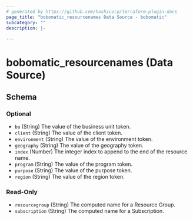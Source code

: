 ```yaml
---
# generated by https://github.com/hashicorp/terraform-plugin-docs
page_title: "bobomatic_resourcenames Data Source - bobomatic"
subcategory: ""
description: |-
  
---
```


# bobomatic_resourcenames (Data Source)





<!-- schema generated by tfplugindocs -->
## Schema

### Optional

- `bu` (String) The value of the business unit token.
- `client` (String) The value of the client token.
- `environment` (String) The value of the environment token.
- `geography` (String) The value of the geography token.
- `index` (Number) The integer index to append to the end of the resource name.
- `program` (String) The value of the program token.
- `purpose` (String) The value of the purpose token.
- `region` (String) The value of the region token.

### Read-Only

- `resourcegroup` (String) The computed name for a Resource Group.
- `subscription` (String) The computed name for a Subscription.
